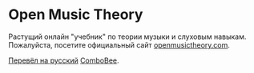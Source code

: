 Open Music Theory
=================
Растущий онлайн "учебник" по теории музыки и слуховым навыкам. Пожалуйста, посетите
официальный сайт [openmusictheory.com](http://openmusictheory.com).

  [Перевёл на русский](https://combobee.github.io) [СomboBee](https://github.com/combobee).
